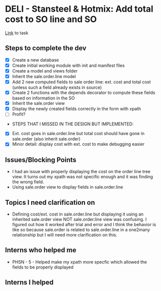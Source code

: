 # DELI - Stansteel & Hotmix: Add total cost to SO line and SO
[Link](https://www.odoo.com/web#id=3364465&menu_id=4720&cids=3&action=4665&active_id=3364436&model=project.task&view_type=form) to task

## Steps to complete the dev
- [X] Create a new database
- [X] Create initial working module with init and manifest files
- [X] Create a model and views folder
- [X] Inherit the sale.order.line model
- [X] Add 2 new computed fields to sale order line: ext. cost and total cost (unless such a field already exists in source)
- [X] Create 2 functions with the depends decorator to compute these fields based on information in the SO
- [X] Inherit the sale.order view 
- [X] Display the newly created fields correctly in the form with xpath
- [ ] Profit?
- STEPS THAT I MISSED IN THE DESIGN BUT IMPLEMENTED:
- [X] Ext. cost goes in sale.order.line but total cost should have gone in sale.order (also inherit sale.order)
- [X] Minor detail: display cost with ext. cost to make debugging easier

## Issues/Blocking Points
- I had an issue with properly displaying the cost on the order line tree view. It turns out my xpath was not specific enough and it was finding the wrong field.
- Using sale.order view to display fields in sale.order.line

## Topics I need clarification on
- Defining cost/ext. cost in sale.order.line but displaying it using an inherited sale.order view NOT sale.order.line view was confusing. I figured out how it worked after trial and error and I think the behavior is like so because sale.order is related to sale.order.line in a one2many relationship but I will need more clarification on this. 
      
## Interns who helped me
- PHSN - 5 - Helped make my xpath more specfic which allowed the fields to be properly displayed

## Interns I helped